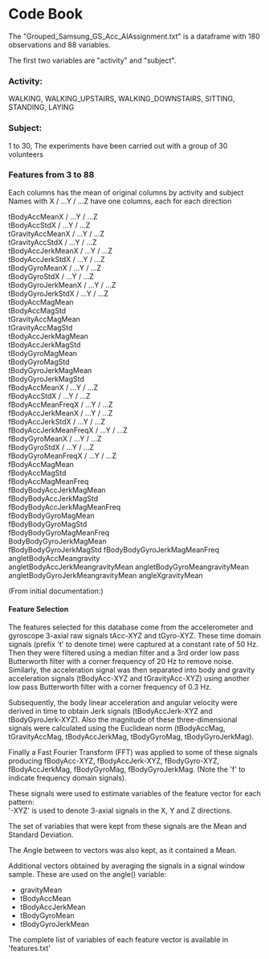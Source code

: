 # Code Book

The "Grouped_Samsung_GS_Acc_AIAssignment.txt" is a dataframe with 180 observations and 88 variables.

The first two variables are "activity" and "subject". 

### Activity:
WALKING, WALKING_UPSTAIRS, WALKING_DOWNSTAIRS, SITTING, STANDING, LAYING

### Subject:
1 to 30, The experiments have been carried out with a group of 30 volunteers

### Features from 3 to 88
Each columns has the mean of original columns by activity and subject    
Names with X / ...Y / ...Z have one columns, each for each direction


tBodyAccMeanX / ...Y / ...Z               
tBodyAccStdX / ...Y / ...Z                   
tGravityAccMeanX / ...Y / ...Z              
tGravityAccStdX / ...Y / ...Z                
tBodyAccJerkMeanX / ...Y / ...Z                
tBodyAccJerkStdX / ...Y / ...Z                  
tBodyGyroMeanX / ...Y / ...Z                   
tBodyGyroStdX / ...Y / ...Z                     
tBodyGyroJerkMeanX / ...Y / ...Z                 
tBodyGyroJerkStdX / ...Y / ...Z                  
tBodyAccMagMean                
tBodyAccMagStd                    
tGravityAccMagMean                
tGravityAccMagStd                
tBodyAccJerkMagMean               
tBodyAccJerkMagStd                
tBodyGyroMagMean                
tBodyGyroMagStd                   
tBodyGyroJerkMagMean              
tBodyGyroJerkMagStd              
fBodyAccMeanX / ...Y / ...Z               
fBodyAccStdX / ...Y / ...Z                 
fBodyAccMeanFreqX / ...Y / ...Z          
fBodyAccJerkMeanX / ...Y / ...Z         
fBodyAccJerkStdX / ...Y / ...Z                 
fBodyAccJerkMeanFreqX / ...Y / ...Z        
fBodyGyroMeanX / ...Y / ...Z                    
fBodyGyroStdX / ...Y / ...Z           
fBodyGyroMeanFreqX / ...Y / ...Z           
fBodyAccMagMean      
fBodyAccMagStd                  
fBodyAccMagMeanFreq             
fBodyBodyAccJerkMagMean        
fBodyBodyAccJerkMagStd          
fBodyBodyAccJerkMagMeanFreq  
fBodyBodyGyroMagMean              
fBodyBodyGyroMagStd              
fBodyBodyGyroMagMeanFreq        
BodyBodyGyroJerkMagMean         
fBodyBodyGyroJerkMagStd
fBodyBodyGyroJerkMagMeanFreq   
angletBodyAccMeangravity        
angletBodyAccJerkMeangravityMean 
angletBodyGyroMeangravityMean    
angletBodyGyroJerkMeangravityMean
angleXgravityMean                            


(From initial documentation:)

#### Feature Selection 


The features selected for this database come from the accelerometer and gyroscope 3-axial raw signals tAcc-XYZ and tGyro-XYZ. These time domain signals (prefix 't' to denote time) were captured at a constant rate of 50 Hz. Then they were filtered using a median filter and a 3rd order low pass Butterworth filter with a corner frequency of 20 Hz to remove noise. Similarly, the acceleration signal was then separated into body and gravity acceleration signals (tBodyAcc-XYZ and tGravityAcc-XYZ) using another low pass Butterworth filter with a corner frequency of 0.3 Hz. 

Subsequently, the body linear acceleration and angular velocity were derived in time to obtain Jerk signals (tBodyAccJerk-XYZ and tBodyGyroJerk-XYZ). Also the magnitude of these three-dimensional signals were calculated using the Euclidean norm (tBodyAccMag, tGravityAccMag, tBodyAccJerkMag, tBodyGyroMag, tBodyGyroJerkMag). 

Finally a Fast Fourier Transform (FFT) was applied to some of these signals producing fBodyAcc-XYZ, fBodyAccJerk-XYZ, fBodyGyro-XYZ, fBodyAccJerkMag, fBodyGyroMag, fBodyGyroJerkMag. (Note the 'f' to indicate frequency domain signals). 

These signals were used to estimate variables of the feature vector for each pattern:  
'-XYZ' is used to denote 3-axial signals in the X, Y and Z directions.


The set of variables that were kept from these signals are the Mean and Standard Deviation.

The Angle between to vectors was also kept, as it contained a Mean.

Additional vectors obtained by averaging the signals in a signal window sample. These are used on the angle() variable:

- gravityMean
- tBodyAccMean
- tBodyAccJerkMean
- tBodyGyroMean
- tBodyGyroJerkMean

The complete list of variables of each feature vector is available in 'features.txt'
